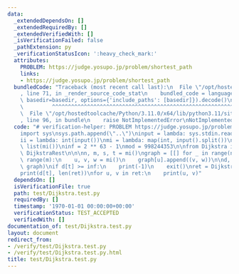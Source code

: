 ```yaml
---
data:
  _extendedDependsOn: []
  _extendedRequiredBy: []
  _extendedVerifiedWith: []
  _isVerificationFailed: false
  _pathExtension: py
  _verificationStatusIcon: ':heavy_check_mark:'
  attributes:
    PROBLEM: https://judge.yosupo.jp/problem/shortest_path
    links:
    - https://judge.yosupo.jp/problem/shortest_path
  bundledCode: "Traceback (most recent call last):\n  File \"/opt/hostedtoolcache/Python/3.11.0/x64/lib/python3.11/site-packages/onlinejudge_verify/documentation/build.py\"\
    , line 71, in _render_source_code_stat\n    bundled_code = language.bundle(stat.path,\
    \ basedir=basedir, options={'include_paths': [basedir]}).decode()\n          \
    \         ^^^^^^^^^^^^^^^^^^^^^^^^^^^^^^^^^^^^^^^^^^^^^^^^^^^^^^^^^^^^^^^^^^^^^^^^^^^^^^^^^\n\
    \  File \"/opt/hostedtoolcache/Python/3.11.0/x64/lib/python3.11/site-packages/onlinejudge_verify/languages/python.py\"\
    , line 96, in bundle\n    raise NotImplementedError\nNotImplementedError\n"
  code: "# verification-helper: PROBLEM https://judge.yosupo.jp/problem/shortest_path\n\
    import sys\nsys.path.append(\"..\")\ninput = lambda: sys.stdin.readline().rstrip()\n\
    ii = lambda: int(input())\nmi = lambda: map(int, input().split())\nli = lambda:\
    \ list(mi())\ninf = 2 ** 63 - 1\nmod = 998244353\n\nfrom Dijkstra import Dijkstra,\
    \ DijkstraRest\n\n\nn, m, s, t = mi()\ngraph = [[] for _ in range(n)]\nfor _ in\
    \ range(m):\n    u, v, w = mi()\n    graph[u].append((v, w))\n\nd, r = Dijkstra(s,\
    \ graph)\nif d[t] >= inf:\n    print(-1)\n    exit()\nret = DijkstraRest(r, t)\n\
    print(d[t], len(ret))\nfor u, v in ret:\n    print(u, v)"
  dependsOn: []
  isVerificationFile: true
  path: test/Dijkstra.test.py
  requiredBy: []
  timestamp: '1970-01-01 00:00:00+00:00'
  verificationStatus: TEST_ACCEPTED
  verifiedWith: []
documentation_of: test/Dijkstra.test.py
layout: document
redirect_from:
- /verify/test/Dijkstra.test.py
- /verify/test/Dijkstra.test.py.html
title: test/Dijkstra.test.py
---
```

